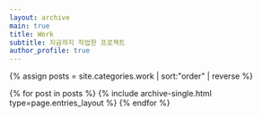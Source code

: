 ```yaml
---
layout: archive
main: true
title: Work
subtitle: 지금까지 작업한 프로젝트
author_profile: true
---
```


{% assign posts = site.categories.work | sort:"order" | reverse %}

{% for post in posts %}
  {% include archive-single.html type=page.entries_layout %}
{% endfor %}